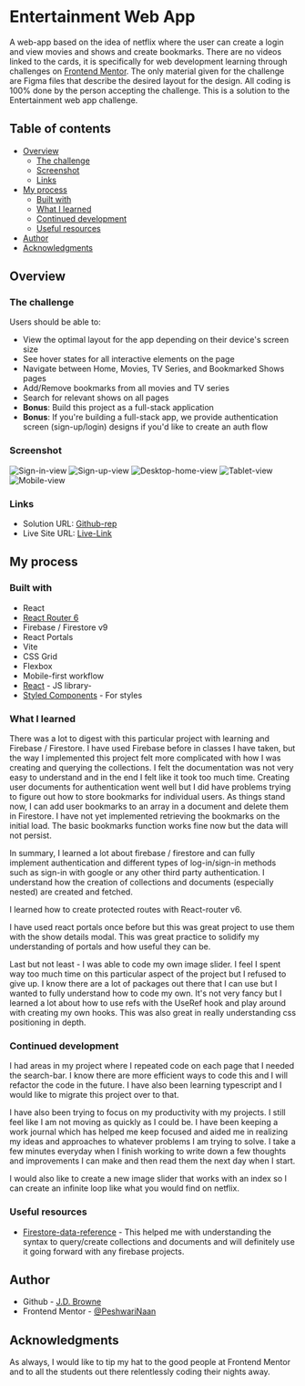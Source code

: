 # Entertainment Web App

A web-app based on the idea of netflix where the user can create a login and view movies and shows and create bookmarks. There are no videos linked to the cards, it is specifically for web development learning through challenges on [Frontend Mentor](https://www.frontendmentor.io/challenges/entertainment-web-app-J-UhgAW1X). The only material given for the challenge are Figma files that describe the desired layout for the design. All coding is 100% done by the person accepting the challenge.
This is a solution to the Entertainment web app challenge.

## Table of contents

- [Overview](#overview)
  - [The challenge](#the-challenge)
  - [Screenshot](#screenshot)
  - [Links](#links)
- [My process](#my-process)
  - [Built with](#built-with)
  - [What I learned](#what-i-learned)
  - [Continued development](#continued-development)
  - [Useful resources](#useful-resources)
- [Author](#author)
- [Acknowledgments](#acknowledgments)



## Overview

### The challenge

Users should be able to:

- View the optimal layout for the app depending on their device's screen size
- See hover states for all interactive elements on the page
- Navigate between Home, Movies, TV Series, and Bookmarked Shows pages
- Add/Remove bookmarks from all movies and TV series
- Search for relevant shows on all pages
- **Bonus**: Build this project as a full-stack application
- **Bonus**: If you're building a full-stack app, we provide authentication screen (sign-up/login) designs if you'd like to create an auth flow

### Screenshot

![Sign-in-view](src/assets/sigh-in-ss.png)
![Sign-up-view](src/assets/sign-up-ss.png)
![Desktop-home-view](src/assets/flix-home-full-ss.png)
![Tablet-view](src/assets/flis-tablet-ss.png)
![Mobile-view](src/assets/flix-mobile-home-ss.png)


### Links

- Solution URL: [Github-rep](https://github.com/PeshwariNaan/flix-app.git)
- Live Site URL: [Live-Link](https://peshwarinaan.github.io/flix-app/)

## My process

### Built with

- React
- [React Router 6](https://github.com/remix-run/react-router/blob/main/docs/getting-started/tutorial.md)
- Firebase / Firestore v9
- React Portals
- Vite
- CSS Grid
- Flexbox
- Mobile-first workflow
- [React](https://reactjs.org/) - JS library- 
- [Styled Components](https://styled-components.com/) - For styles


### What I learned

There was a lot to digest with this particular project with learning and Firebase / Firestore. I have used Firebase before in classes I have taken, but the way I implemented this project felt more complicated with how I was creating and querying the collections. I felt the documentation was not very easy to understand and in the end I felt like it took too much time. Creating user documents for authentication went well but I did have problems trying to figure out how to store bookmarks for individual users. As things stand now, I can add user bookmarks to an array in a document and delete them in Firestore. I have not yet implemented retrieving the bookmarks on the initial load. The basic bookmarks function works fine now but the data will not persist. 

In summary, I learned a lot about firebase / firestore and can fully implement authentication and different types of log-in/sign-in methods such as sign-in with google or any other third party authentication. I understand how the creation of collections and documents (especially nested) are created and fetched.

I learned how to create protected routes with React-router v6.

I have used react portals once before but this was great project to use them with the show details modal. This was great practice to solidify my understanding of portals and how useful they can be.

Last but not least - I was able to code my own image slider. I feel I spent way too much time on this particular aspect of the project but I refused to give up. I know there are a lot of packages out there that I can use but I wanted to fully understand how to code my own. It's not very fancy but I learned a lot about how to use refs with the UseRef hook and play around with creating my own hooks. This was also great in really understanding css positioning in depth.


### Continued development

I had areas in my project where I repeated code on each page that I needed the search-bar. I know there are more efficient ways to code this and I will refactor the code in the future. I have also been learning typescript and I would like to migrate this project over to that. 

I have also been trying to focus on my productivity with my projects. I still feel like I am not moving as quickly as I could be. I have been keeping a work journal which has helped me keep focused and aided me in realizing my ideas and approaches to whatever problems I am trying to solve. I take a few minutes everyday when I finish working to write down a few thoughts and improvements I can make and then read them the next day when I start.

I would also like to create a new image slider that works with an index so I can create an infinite loop like what you would find on netflix.



### Useful resources

- [Firestore-data-reference](https://cloud.google.com/firestore/docs/samples/firestore-data-reference-subcollection) - This helped me with understanding the syntax to query/create collections and documents and will definitely use it going forward with any firebase projects.



## Author

- Github - [J.D. Browne](https://www.your-site.com)
- Frontend Mentor - [@PeshwariNaan](https://www.frontendmentor.io/profile/PeshwariNaan)


## Acknowledgments

As always, I would like to tip my hat to the good people at Frontend Mentor and to all the students out there relentlessly coding their nights away.


